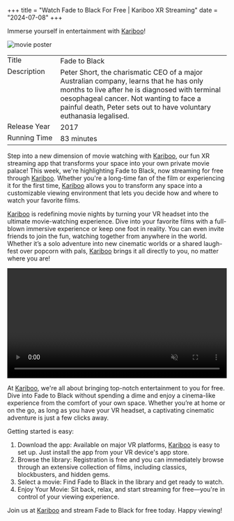 +++
title = "Watch Fade to Black For Free | Kariboo XR Streaming"
date = "2024-07-08"
+++
<script src="https://cdn.jsdelivr.net/npm/hls.js@latest"></script>

Immerse yourself in entertainment with <a href="https://kari.boo/">Kariboo</a>!

<img src="https://filmhub-poster-server.b-cdn.net/5f12-dd63_fade_to_black_16x9.jpg" alt="movie poster" loading="lazy">

<table>
  <tr>
    <td style="padding: 0 10px 0 0; vertical-align: top;">Title</td>
    <td>Fade to Black</td>
  </tr>
  <tr>
    <td style="padding: 0 10px 0 0; vertical-align: top;">Description</td>
    <td>Peter Short, the charismatic CEO of a major Australian company, learns that he has only months to live after he is diagnosed with terminal oesophageal cancer. Not wanting to face a painful death, Peter sets out to have voluntary euthanasia legalised.</td>
  </tr>
  <tr>
    <td style="padding: 0 10px 0 0; vertical-align: top;">Release&nbsp;Year</td>
    <td>2017</td>
  </tr>
  <tr>
    <td style="padding: 0 10px 0 0; vertical-align: top;">Running&nbsp;Time</td>
    <td>83 minutes</td>
  </tr>

[//]: # (  <tr>)

[//]: # (    <td style="padding: 0 7px 0 0;"></td>)

[//]: # (    <td></td>)

[//]: # (  </tr>)

[//]: # (  <tr>)

[//]: # (    <td style="padding: 0 7px 0 0;">GeForce GTX 1080</td>)

[//]: # (    <td></td>)

[//]: # (  </tr>)

[//]: # (  <tr>)

[//]: # (    <td style="padding: 0 7px 0 0;">GeForce RTX 2060</td>)

[//]: # (    <td></td>)

[//]: # (  </tr>)

[//]: # (  <tr>)

[//]: # (    <td style="padding: 0 7px 0 0;">GeForce RTX 4090</td>)

[//]: # (    <td></td>)

[//]: # (  </tr>)

[//]: # (  <tr>)

[//]: # (    <td style="padding: 0 7px 0 0;"><a href="https://renderlab.io">RenderLab.io</a></td>)

[//]: # (    <td> for <b></b></td>)

[//]: # (  </tr>)
</table>

Step into a new dimension of movie watching with <a href="https://kari.boo/">Kariboo</a>, our fun XR streaming app that transforms your space into your own private movie palace! This week, we're highlighting Fade to Black, now streaming for free through <a href="https://kari.boo/">Kariboo</a>. Whether you're a long-time fan of the film or experiencing it for the first time, <a href="https://kari.boo/">Kariboo</a> allows you to transform any space into a customizable viewing environment that lets you decide how and where to watch your favorite films.

<a href="https://kari.boo/">Kariboo</a> is redefining movie nights by turning your VR headset into the ultimate movie-watching experience. Dive into your favorite films with a full-blown immersive experience or keep one foot in reality. You can even invite friends to join the fun, watching together from anywhere in the world. Whether it’s a solo adventure into new cinematic worlds or a shared laugh-fest over popcorn with pals, <a href="https://kari.boo/">Kariboo</a> brings it all directly to you, no matter where you are!

<video id="video" width="100%" controls muted></video>

At <a href="https://kari.boo/">Kariboo</a>, we're all about bringing top-notch entertainment to you for free. Dive into Fade to Black without spending a dime and enjoy a cinema-like experience from the comfort of your own space. Whether you’re at home or on the go, as long as you have your VR headset, a captivating cinematic adventure is just a few clicks away.

Getting started is easy:
1. Download the app: Available on major VR platforms, <a href="https://kari.boo/">Kariboo</a> is easy to set up. Just install the app from your VR device's app store.
2. Browse the library: Registration is free and you can immediately browse through an extensive collection of films, including classics, blockbusters, and hidden gems.
3. Select a movie: Find Fade to Black in the library and get ready to watch.
4. Enjoy Your Movie: Sit back, relax, and start streaming for free—you're in control of your viewing experience.

Join us at <a href="https://kari.boo/">Kariboo</a> and stream Fade to Black for free today. Happy viewing!

  
<script>
  var video = document.getElementById('video');
  if(Hls.isSupported()) {
    var hls = new Hls();
    hls.loadSource('https://vz-fb5092e4-932.b-cdn.net/09548886-c204-40f7-9d2a-1180f1da8391/playlist.m3u8');
    hls.attachMedia(video);
    hls.on(Hls.Events.MANIFEST_PARSED,function() {
      video.play();
  });
 }
 // hls.js is not supported on platforms that do not have Media Source Extensions (MSE) enabled.
 // When the browser has built-in HLS support (check using `canPlayType`), we can provide an HLS manifest (i.e. .m3u8 URL) directly to the video element throught the `src` property.
 // This is using the built-in support of the plain video element, without using hls.js.
  else if (video.canPlayType('application/vnd.apple.mpegurl')) {
    video.src = 'https://vz-fb5092e4-932.b-cdn.net/09548886-c204-40f7-9d2a-1180f1da8391/playlist.m3u8';
    video.addEventListener('canplay',function() {
      video.play();
    });
  }
</script>

